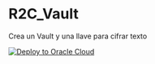 # R2C_Vault
Crea un Vault y una llave para cifrar texto

[![Deploy to Oracle Cloud](https://oci-resourcemanager-plugin.plugins.oci.oraclecloud.com/latest/deploy-to-oracle-cloud.svg)](https://cloud.oracle.com/resourcemanager/stacks/create?zipUrl=https://github.com/leopedraza/R2C_Vault/archive/refs/heads/main.zip)
